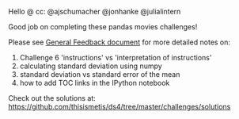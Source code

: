 
Hello @
cc: @ajschumacher @jonhanke @julialintern

Good job on completing these pandas movies challenges!

Please see [General Feedback document](https://docs.google.com/a/thisismetis.com/document/d/1OVGxwvLewabmI8cLqhNQWN4RJ0pQ9ARpi-62mHAtHI8/edit?usp=sharing) for more detailed notes on:

1. Challenge 6 'instructions' vs 'interpretation of instructions'
2. calculating standard deviation using numpy
3. standard deviation vs standard error of the mean
4. how to add TOC links in the IPython notebook

Check out the solutions at:
https://github.com/thisismetis/ds4/tree/master/challenges/solutions
